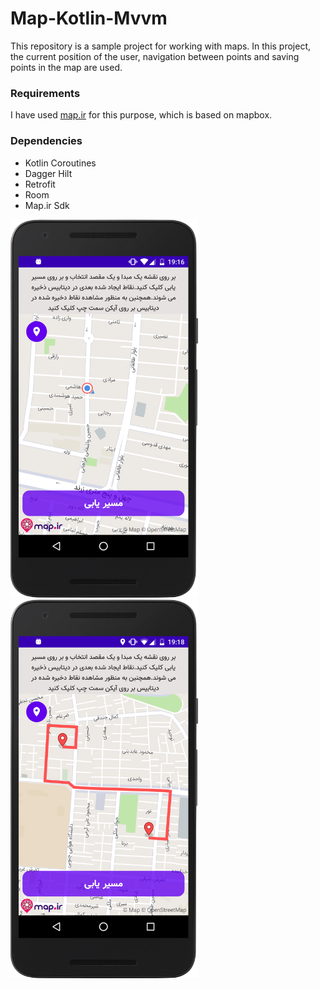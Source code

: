 # Map-Kotlin-Mvvm

This repository is a sample project for working with maps. 
In this project, the current position of the user, navigation between points and saving points in the map are used.

### Requirements
I have used  [map.ir](https://support.map.ir/) for this purpose, which is based on mapbox.

### Dependencies
* Kotlin Coroutines
* Dagger Hilt
* Retrofit
* Room
* Map.ir Sdk

<img src="/sc/location.png" width="300" ><img src="/sc/direction.png" width="300" >
